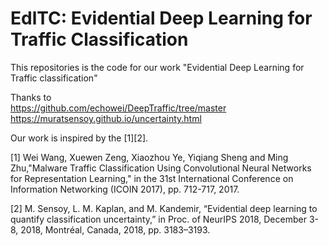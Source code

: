 # EdlTC: Evidential Deep Learning for Traffic Classification
This repositories is the code for our work "Evidential Deep Learning for Traffic classification"

Thanks to  
https://github.com/echowei/DeepTraffic/tree/master  
https://muratsensoy.github.io/uncertainty.html
          
Our work is inspired by the [1][2]. 

[1] Wei Wang, Xuewen Zeng, Xiaozhou Ye, Yiqiang Sheng and Ming Zhu,"Malware Traffic Classification Using Convolutional Neural Networks for Representation Learning," in the 31st International Conference on Information Networking (ICOIN 2017), pp. 712-717, 2017.

[2] M. Sensoy, L. M. Kaplan, and M. Kandemir, “Evidential deep learning to quantify classification uncertainty,” in Proc. of NeurIPS 2018, December 3-8, 2018, Montréal, Canada, 2018, pp. 3183–3193.

 

